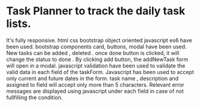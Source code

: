 # Task Planner to track the daily task lists.
It's fully responsive.
html css bootstrap object oriented javascript es6  have been used.
bootstrap components card, buttons, modal  have been used.
New tasks can be added , deleted .
once done button is clicked, it will change the status to done .
By clicking add button, the addNewTask form will open in a modal. 
javascript validation have been used to validate the valid data in each field of the taskForm.
Javascript has been used to accept only current and future dates in the form.
task name , description and assigned to field will accept only more than 5 characters.
Relevant error messages are displayed using javascript  under each field in case of not fullfilling the condition.

